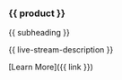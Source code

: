 <div class="product-grid-item">
<div class="product-grid-item-header {{ product }}">

### {{ product }}

{{ subheading }}

</div>
<div class="product-grid-item-body">

{{ live-stream-description }}

[Learn More]({{ link }})

</div>
</div>

